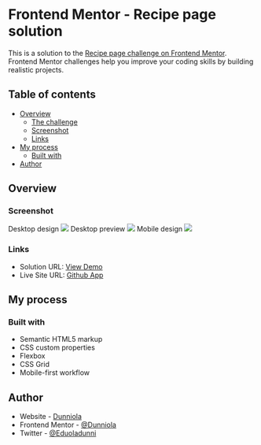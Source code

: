 # Frontend Mentor - Recipe page solution

This is a solution to the [Recipe page challenge on Frontend Mentor](https://www.frontendmentor.io/challenges/recipe-page-KiTsR8QQKm). Frontend Mentor challenges help you improve your coding skills by building realistic projects. 

## Table of contents

- [Overview](#overview)
  - [The challenge](#the-challenge)
  - [Screenshot](#screenshot)
  - [Links](#links)
- [My process](#my-process)
  - [Built with](#built-with)
- [Author](#author)

## Overview

### Screenshot
Desktop design
![](./screenshot.jpg)
Desktop preview
![](./screenshot.jpg)
Mobile design
![](./screenshot.jpg)


### Links

- Solution URL: [View Demo](https://github.com/Dunniola/Recipe-page-main.git)
- Live Site URL: [Github App]()

## My process

### Built with

- Semantic HTML5 markup
- CSS custom properties
- Flexbox
- CSS Grid
- Mobile-first workflow



## Author

- Website - [Dunniola]()
- Frontend Mentor - [@Dunniola](https://www.frontendmentor.io/profile/Dunniola)
- Twitter - [@Eduoladunni](https://www.twitter.com/Eduoladunni)


